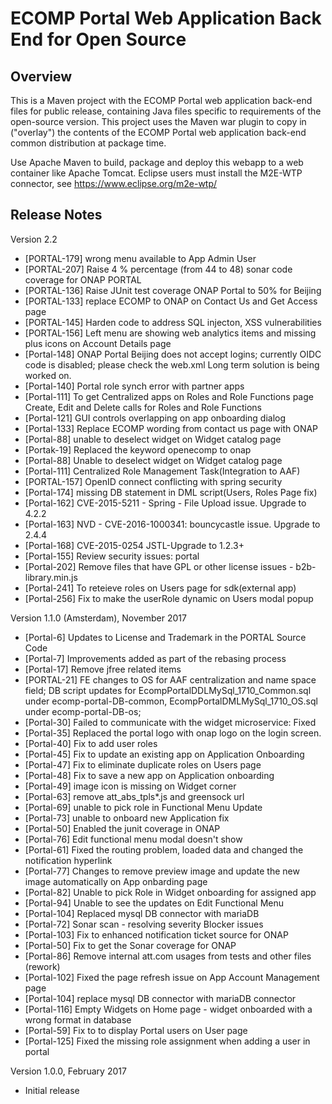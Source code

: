 # ECOMP Portal Web Application Back End for Open Source

## Overview

This is a Maven project with the ECOMP Portal web application back-end files
for public release, containing Java files specific to requirements of the
open-source version.  This project uses the Maven war plugin to copy in
("overlay") the contents of the ECOMP Portal web application back-end
common distribution at package time.

Use Apache Maven to build, package and deploy this webapp to a web container
like Apache Tomcat.  Eclipse users must install the M2E-WTP connector, see 
https://www.eclipse.org/m2e-wtp/

## Release Notes

Version 2.2
- [PORTAL-179] wrong menu available to App Admin User
- [PORTAL-207] Raise 4 % percentage (from 44 to 48) sonar code coverage for ONAP PORTAL
- [PORTAL-136] Raise JUnit test coverage ONAP Portal to 50% for Beijing 
- [PORTAL-133] replace ECOMP to ONAP on Contact Us and Get Access page
- [PORTAL-145] Harden code to address SQL injecton, XSS vulnerabilities
- [PORTAL-156] Left menu are showing web analytics items and missing plus icons on Account Details page
- [Portal-148] ONAP Portal Beijing does not accept logins; currently OIDC code is disabled; please check the web.xml
  Long term solution is being worked on.
- [Portal-140] Portal role synch error with partner apps
- [Portal-111] To get Centralized apps on Roles and Role Functions page
   Create, Edit and Delete calls for Roles and Role Functions
- [Portal-121] GUI controls overlapping on app onboarding dialog
- [Portal-133] Replace ECOMP wording from contact us page with ONAP
- [Portal-88] unable to deselect widget on Widget catalog page
- [Portak-19] Replaced the keyword openecomp to onap 
- [Portal-88] Unable to deselect widget on Widget catalog page
- [Portal-111] Centralized Role Management Task(Integration to AAF)
- [PORTAL-157] OpenID connect conflicting with spring security
- [Portal-174] missing DB statement in DML script(Users, Roles Page fix)
- [Portal-162] CVE-2015-5211 - Spring - File Upload issue. Upgrade to 4.2.2
- [Portal-163] NVD - CVE-2016-1000341: bouncycastle issue. Upgrade to 2.4.4
- [Portal-168] CVE-2015-0254 JSTL-Upgrade to 1.2.3+
- [Portal-155] Review security issues: portal
- [Portal-202] Remove files that have GPL or other license issues 	- b2b-library.min.js
- [Portal-241] To reteieve roles on Users page for sdk(external app)
- [Portal-256] Fix to make the userRole dynamic on Users modal popup

Version 1.1.0 (Amsterdam), November 2017
- [Portal-6] Updates to License and Trademark in the PORTAL Source Code
- [Portal-7] Improvements added as part of the rebasing process
- [Portal-17] Remove jfree related items
- [PORTAL-21] FE changes to OS for AAF centralization and name space field; DB script updates for EcompPortalDDLMySql_1710_Common.sql under ecomp-portal-DB-common, EcompPortalDMLMySql_1710_OS.sql under ecomp-portal-DB-os;
- [Portal-30] Failed to communicate with the widget microservice: Fixed
- [Portal-35] Replaced the portal logo with onap logo on the login screen.
- [Portal-40] Fix to add user roles 
- [Portal-45] Fix to update an existing app on Application Onboarding
- [Portal-47] Fix to eliminate duplicate roles on Users page
- [Portal-48] Fix to save a new app on Application onboarding
- [Portal-49] image icon is missing on Widget corner
- [Portal-63] remove att_abs_tpls*.js and greensock url
- [Portal-69] unable to pick role in Functional Menu Update
- [Portal-73] unable to onboard new Application fix
- [Portal-50] Enabled the junit coverage in ONAP
- [Portal-76] Edit functional menu modal doesn't show
- [Portal-61] Fixed the routing problem, loaded data and changed the notification hyperlink 
- [Portal-77] Changes to remove preview image and update the new image automatically on App onbarding page
- [Portal-82] Unable to pick Role in Widget onboarding for assigned app
- [Portal-94] Unable to see the updates on Edit Functional Menu
- [Portal-104] Replaced mysql DB connector with mariaDB
- [Portal-72] Sonar scan - resolving severity Blocker issues 
- [Portal-103] Fix to enhanced notification ticket source for ONAP
- [Portal-50] Fix to get the Sonar coverage for ONAP
- [Portal-86] Remove internal att.com usages from tests and other files (rework)
- [Portal-102] Fixed the page refresh issue on App Account Management page
- [Portal-104] replace mysql DB connector with mariaDB connector
- [Portal-116] Empty Widgets on Home page - widget onboarded with a wrong format in database
- [Portal-59] Fix to to display Portal users on User page
- [Portal-125] Fixed the missing role assignment when adding a user in portal

Version 1.0.0, February 2017
- Initial release
